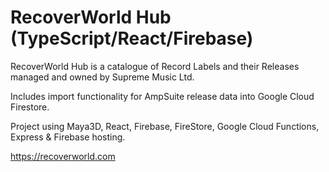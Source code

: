 # RecoverWorld Hub (TypeScript/React/Firebase)

RecoverWorld Hub is a catalogue of Record Labels and their Releases managed and owned by Supreme Music Ltd.

Includes import functionality for AmpSuite release data into Google Cloud Firestore.

Project using Maya3D, React, Firebase, FireStore, Google Cloud Functions, Express & Firebase hosting.

https://recoverworld.com
